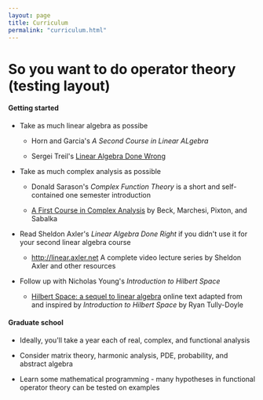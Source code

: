 ```yaml
---
layout: page
title: Curriculum
permalink: "curriculum.html"
---
```


# So you want to do operator theory (testing layout)

#### Getting started

- Take as much linear algebra as possibe

	- Horn and Garcia's _A Second Course in Linear ALgebra_

	- Sergei Treil's [Linear Algebra Done Wrong][2] 

- Take as much complex analysis as possible

	- Donald Sarason's _Complex Function Theory_ is a short and self-contained one semester introduction

	- [A First Course in Complex Analysis][3] by Beck, Marchesi, Pixton, and Sabalka

- Read Sheldon Axler's _Linear Algebra Done Right_ if you didn't use it for your second linear algebra course

	- <http://linear.axler.net> A complete video lecture series by Sheldon Axler and other resources

- Follow up with Nicholas Young's _Introduction to Hilbert Space_

	- [Hilbert Space: a sequel to linear algebra][1] online text adapted from and inspired by _Introduction to Hilbert Space_ by Ryan Tully-Doyle

#### Graduate school

- Ideally, you'll take a year each of real, complex, and functional analysis
 
- Consider matrix theory, harmonic analysis, PDE, probability, and abstract algebra

- Learn some mathematical programming - many hypotheses in functional operator theory can be tested on examples

[1]:<http://math.newhaven.edu/rtullydo/hilbert/hilbert.html>
[2]:<https://www.math.brown.edu/~treil/papers/LADW/LADW.html>
[3]:<http://math.sfsu.edu/beck/complex.html>